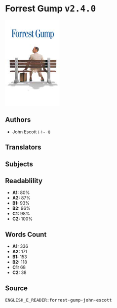 # Forrest Gump <kbd>v2.4.0</kbd>

![](./cover.medium.jpg "")

## Authors


 - John Escott <small>(-1 - -1)</small>

## Translators



## Subjects



## Readablility


 - **A1:** 80%
 - **A2:** 87%
 - **B1:** 93%
 - **B2:** 96%
 - **C1:** 98%
 - **C2:** 100%

## Words Count


 - **A1:** 336
 - **A2:** 171
 - **B1:** 153
 - **B2:** 118
 - **C1:** 68
 - **C2:** 38

## Source


<kbd>ENGLISH_E_READER:forrest-gump-john-escott</kbd>
